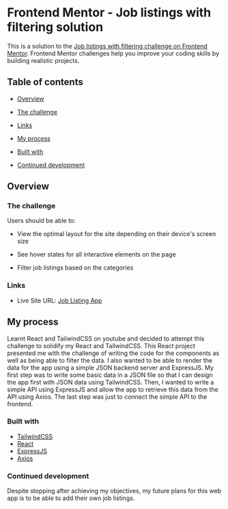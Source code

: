 # Frontend Mentor - Job listings with filtering solution

This is a solution to the [Job listings with filtering challenge on Frontend Mentor](https://www.frontendmentor.io/challenges/job-listings-with-filtering-ivstIPCt). Frontend Mentor challenges help you improve your coding skills by building realistic projects.

## Table of contents

- [Overview](#overview)

- [The challenge](#the-challenge)

- [Links](#links)

- [My process](#my-process)

- [Built with](#built-with)

- [Continued development](#continued-development)

## Overview

### The challenge

Users should be able to:

- View the optimal layout for the site depending on their device's screen size

- See hover states for all interactive elements on the page

- Filter job listings based on the categories

### Links

- Live Site URL: [Job Listing App](https://job-listings-app-react.herokuapp.com/)

## My process

Learnt React and TailwindCSS on youtube and decided to attempt this challenge to solidify my React and TailwindCSS. This React project presented me with the challenge of writing the code for the components as well as being able to filter the data. I also wanted to be able to render the data for the app using a simple JSON backend server and ExpressJS. My first step was to write some basic data in a JSON file so that I can design the app first with JSON data using TailwindCSS. Then, I wanted to write a simple API using ExpressJS and allow the app to retrieve this data from the API using Axios. The last step was just to connect the simple API to the frontend.

### Built with

- [TailwindCSS](https://tailwindcss.com/)
- [React](https://reactjs.org/)
- [ExpressJS](https://expressjs.com/)
- [Axios](https://axios-http.com/)

### Continued development

Despite stopping after achieving my objectives, my future plans for this web app is to be able to add their own job listings.
